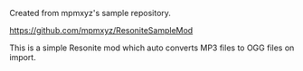 Created from mpmxyz's sample repository.

https://github.com/mpmxyz/ResoniteSampleMod

This is a simple Resonite mod which auto converts MP3 files to OGG files on import.